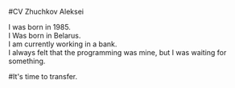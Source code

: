 #CV Zhuchkov Aleksei

I was born in 1985.  
I Was born in Belarus.  
I am currently working in a bank.  
I always felt that the programming was mine, but I was waiting for something.  

#It's time to transfer.

